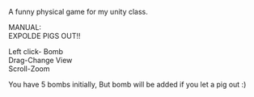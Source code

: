 A funny physical game for my unity class.
<br />

MANUAL:<br />
EXPOLDE PIGS OUT!!

Left click- Bomb <br />
Drag-Change View<br />
Scroll-Zoom<br />

You have 5 bombs initially,
But bomb will be added if you let a pig out :)
